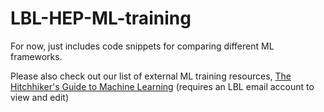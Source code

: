 # LBL-HEP-ML-training
For now, just includes code snippets for comparing different ML frameworks.

Please also check out our list of external ML training resources, [The Hitchhiker's Guide to Machine Learning](https://docs.google.com/document/d/19vKwVMaQJJonohDpj3M-2K-HUh1fOn1BWhd3fRZ-GvA/edit) (requires an LBL email account to view and edit)
